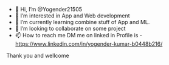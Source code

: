 - 👋 Hi, I’m @Yogender21505
- 👀 I’m interested in App and Web development
- 🌱 I’m currently learning combine stuff of App and ML.
- 💞️ I’m looking to collaborate on some project
- 📫 How to reach me DM me on linked in Profile is - https://www.linkedin.com/in/yogender-kumar-b0448b216/

Thank you and wellcome
